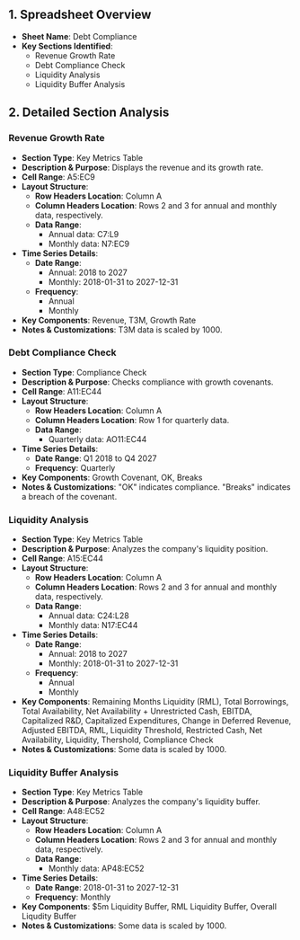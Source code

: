 ## 1. Spreadsheet Overview
- **Sheet Name**: Debt Compliance
- **Key Sections Identified**:
    - Revenue Growth Rate
    - Debt Compliance Check
    - Liquidity Analysis
    - Liquidity Buffer Analysis

## 2. Detailed Section Analysis

### Revenue Growth Rate
- **Section Type**: Key Metrics Table
- **Description & Purpose**: Displays the revenue and its growth rate.
- **Cell Range**: A5:EC9
- **Layout Structure**:
    - **Row Headers Location**: Column A
    - **Column Headers Location**: Rows 2 and 3 for annual and monthly data, respectively.
    - **Data Range**:
      - Annual data: C7:L9
      - Monthly data: N7:EC9
- **Time Series Details**:
    - **Date Range**:
      - Annual: 2018 to 2027
      - Monthly: 2018-01-31 to 2027-12-31
    - **Frequency**:
      - Annual
      - Monthly
- **Key Components**: Revenue, T3M, Growth Rate
- **Notes & Customizations**: T3M data is scaled by 1000.

### Debt Compliance Check
- **Section Type**: Compliance Check
- **Description & Purpose**: Checks compliance with growth covenants.
- **Cell Range**: A11:EC44
- **Layout Structure**:
    - **Row Headers Location**: Column A
    - **Column Headers Location**: Row 1 for quarterly data.
    - **Data Range**:
      - Quarterly data: AO11:EC44
- **Time Series Details**:
    - **Date Range**: Q1 2018 to Q4 2027
    - **Frequency**: Quarterly
- **Key Components**: Growth Covenant, OK, Breaks
- **Notes & Customizations**: "OK" indicates compliance. "Breaks" indicates a breach of the covenant.

### Liquidity Analysis
- **Section Type**: Key Metrics Table
- **Description & Purpose**: Analyzes the company's liquidity position.
- **Cell Range**: A15:EC44
- **Layout Structure**:
    - **Row Headers Location**: Column A
    - **Column Headers Location**: Rows 2 and 3 for annual and monthly data, respectively.
    - **Data Range**:
      - Annual data: C24:L28
      - Monthly data: N17:EC44
- **Time Series Details**:
    - **Date Range**:
      - Annual: 2018 to 2027
      - Monthly: 2018-01-31 to 2027-12-31
    - **Frequency**:
      - Annual
      - Monthly
- **Key Components**: Remaining Months Liquidity (RML), Total Borrowings, Total Availability, Net Availability + Unrestricted Cash, EBITDA, Capitalized R&D, Capitalized Expenditures, Change in Deferred Revenue, Adjusted EBITDA, RML, Liquidity Threshold, Restricted Cash, Net Availability, Liquidity, Thershold, Compliance Check
- **Notes & Customizations**: Some data is scaled by 1000.

### Liquidity Buffer Analysis
- **Section Type**: Key Metrics Table
- **Description & Purpose**: Analyzes the company's liquidity buffer.
- **Cell Range**: A48:EC52
- **Layout Structure**:
    - **Row Headers Location**: Column A
    - **Column Headers Location**: Rows 2 and 3 for annual and monthly data, respectively.
    - **Data Range**:
      - Monthly data: AP48:EC52
- **Time Series Details**:
    - **Date Range**: 2018-01-31 to 2027-12-31
    - **Frequency**: Monthly
- **Key Components**: $5m Liquidity Buffer, RML Liquidity Buffer, Overall Liqudity Buffer
- **Notes & Customizations**: Some data is scaled by 1000.
